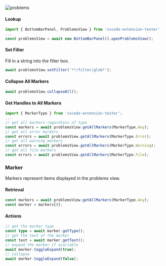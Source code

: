 ![problems](https://user-images.githubusercontent.com/4181232/56641152-fe49ce00-6674-11e9-9a5d-096a61c0b835.png)

#### Lookup
```typescript
import { BottomBarPanel, ProblemsView } from 'vscode-extension-tester';
...
const problemsView = await new BottomBarPanel().openProblemsView();
```

#### Set Filter
Fill in a string into the filter box.
```typescript
await problemsView.setFilter('**/filter/glob*');
```

#### Collapse All Markers
```typescript
await problemsView.collapseAll();
```

#### Get Handles to All Markers
```typescript
import { MarkerType } from 'vscode-extension-tester';
...
// get all markers regardless of type
const markers = await problemsView.getAllMarkers(MarkerType.Any);
// get all error markers
const errors = await problemsView.getAllMarkers(MarkerType.Error);
// get all warning markers
const errors = await problemsView.getAllMarkers(MarkerType.Warning);
// get all file markers
const errors = await problemsView.getAllMarkers(MarkerType.File);
```

### Marker
Markers represent items displayed in the problems view.

#### Retrieval
``` typescript
const markers = await problemsView.getAllMarkers(MarkerType.Any);
const marker = markers[0];
```

#### Actions
``` typescript
// get the marker type
const type = await marker.getType();
// get the text of the marker
const text = await marker.getText();
// expand the marker if available
await marker.toggleExpand(true);
// collapse
await marker.toggleExpand(false);
```